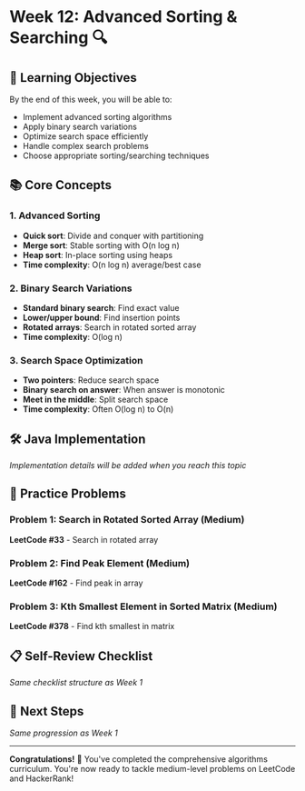 # Week 12: Advanced Sorting & Searching 🔍

## 🎯 Learning Objectives

By the end of this week, you will be able to:
- Implement advanced sorting algorithms
- Apply binary search variations
- Optimize search space efficiently
- Handle complex search problems
- Choose appropriate sorting/searching techniques

## 📚 Core Concepts

### 1. Advanced Sorting
- **Quick sort**: Divide and conquer with partitioning
- **Merge sort**: Stable sorting with O(n log n)
- **Heap sort**: In-place sorting using heaps
- **Time complexity**: O(n log n) average/best case

### 2. Binary Search Variations
- **Standard binary search**: Find exact value
- **Lower/upper bound**: Find insertion points
- **Rotated arrays**: Search in rotated sorted array
- **Time complexity**: O(log n)

### 3. Search Space Optimization
- **Two pointers**: Reduce search space
- **Binary search on answer**: When answer is monotonic
- **Meet in the middle**: Split search space
- **Time complexity**: Often O(log n) to O(n)

## 🛠️ Java Implementation

*Implementation details will be added when you reach this topic*

## 🎯 Practice Problems

### Problem 1: Search in Rotated Sorted Array (Medium)
**LeetCode #33** - Search in rotated array

### Problem 2: Find Peak Element (Medium)
**LeetCode #162** - Find peak in array

### Problem 3: Kth Smallest Element in Sorted Matrix (Medium)
**LeetCode #378** - Find kth smallest in matrix

## 📋 Self-Review Checklist

*Same checklist structure as Week 1*

## 🚀 Next Steps

*Same progression as Week 1*

---

**Congratulations!** 🎉 You've completed the comprehensive algorithms curriculum. You're now ready to tackle medium-level problems on LeetCode and HackerRank!
